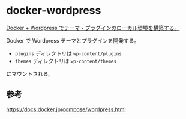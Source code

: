 # docker-wordpress

[Docker + Wordpress でテーマ・プラグインのローカル環境を構築する。](https://qiita.com/niku-usagi-chan/items/b8dcc9fdd819a0ea8b80)

Docker で Wordpress テーマとプラグインを開発する。

- `plugins` ディレクトリは `wp-content/plugins`
- `themes` ディレクトリは `wp-content/themes`

にマウントされる。

## 参考

https://docs.docker.jp/compose/wordpress.html
